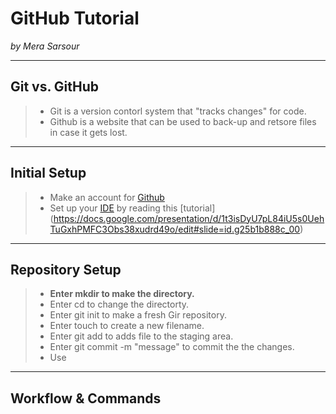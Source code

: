 # GitHub Tutorial

_by Mera Sarsour_

---
## Git vs. GitHub
> - Git is a version contorl system that "tracks changes" for code.
> - Github is a website that can be used to back-up and retsore files in case it gets lost.


---
## Initial Setup
> - Make an account for [Github](https://github.com/)
> - Set up your [IDE](https://ide.cs50.io/) by reading this [tutorial] (https://docs.google.com/presentation/d/1t3isDyU7pL84iU5s0UehTuGxhPMFC3Obs38xudrd49o/edit#slide=id.g25b1b888c_00) 

---
## Repository Setup
> - **Enter mkdir to make the directory.**
> - Enter cd to change the directorty.
> - Enter git init to make a fresh Gir repository.
> - Enter touch to create a new filename.
> - Enter git add to adds file to the staging area. 
> - Enter git commit -m "message" to commit the the changes. 
> - Use 
---
## Workflow & Commands
